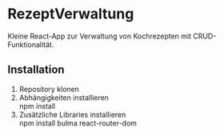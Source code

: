 # RezeptVerwaltung

Kleine React-App zur Verwaltung von Kochrezepten mit CRUD-Funktionalität.

## Installation
1. Repository klonen
2. Abhängigkeiten installieren<br>
   npm install
3. Zusätzliche Libraries installieren<br>
   npm install bulma react-router-dom